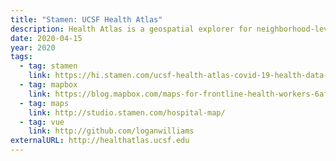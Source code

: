 ```yaml
---
title: "Stamen: UCSF Health Atlas"
description: Health Atlas is a geospatial explorer for neighborhood-level health characteristics data developed for the UCSF School of Medicine Dean’s Office of Population Health and Health Equity."
date: 2020-04-15
year: 2020
tags:
  - tag: stamen
    link: https://hi.stamen.com/ucsf-health-atlas-covid-19-health-data-viewed-through-a-local-lens-f86d5bae2530?source=collection_home---4------0-----------------------
  - tag: mapbox
    link: https://blog.mapbox.com/maps-for-frontline-health-workers-6afdd0d0bfba
  - tag: maps
    link: http://studio.stamen.com/hospital-map/
  - tag: vue
    link: http://github.com/loganwilliams
externalURL: http://healthatlas.ucsf.edu
---
```

